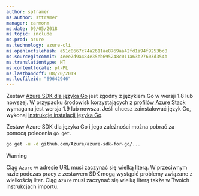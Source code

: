 ```yaml
---
author: sptramer
ms.author: sttramer
manager: carmonm
ms.date: 09/05/2018
ms.topic: include
ms.prod: azure
ms.technology: azure-cli
ms.openlocfilehash: a51c8667c74a2611ae8769aa42fd1a94f9253bc8
ms.sourcegitcommit: 4eee7d9a484e35eb695248c011a63b27603d354b
ms.translationtype: HT
ms.contentlocale: pl-PL
ms.lasthandoff: 08/20/2019
ms.locfileid: "69642946"
---
```

Zestaw [Azure SDK dla języka Go](https://github.com/Azure/azure-sdk-for-go) jest zgodny z językiem Go w wersji 1.8 lub nowszej. W przypadku środowisk korzystających z [profilów Azure Stack](/azure/azure-stack/user/azure-stack-version-profiles-go) wymagana jest wersja 1.9 lub nowsza.
Jeśli chcesz zainstalować język Go, wykonaj [instrukcje instalacji języka Go](https://golang.org/doc/install).

Zestaw Azure SDK dla języka Go i jego zależności można pobrać za pomocą polecenia `go get`.

```bash
go get -u -d github.com/Azure/azure-sdk-for-go/...
```

> [!WARNING]
> Ciąg `Azure` w adresie URL musi zaczynać się wielką literą. W przeciwnym razie podczas pracy z zestawem SDK mogą wystąpić problemy związane z wielkością liter. Ciąg `Azure` musi zaczynać się wielką literą także w Twoich instrukcjach importu.
